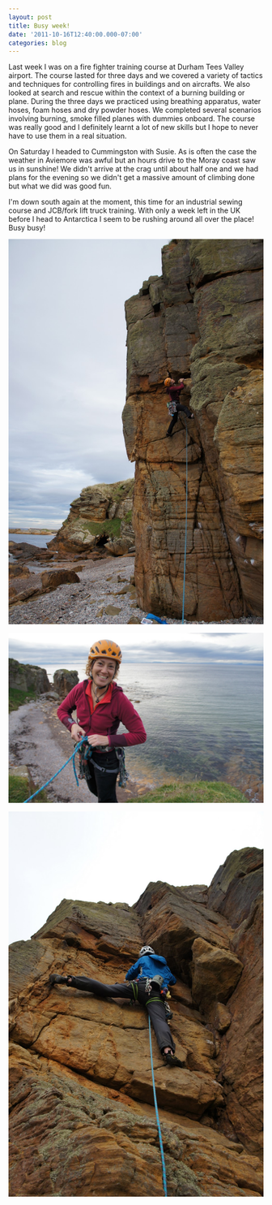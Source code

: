 ```yaml
---
layout: post
title: Busy week!
date: '2011-10-16T12:40:00.000-07:00'
categories: blog
---
```


Last week I was on a fire fighter training course at Durham Tees Valley airport. The course lasted for three days and we covered a variety of tactics and techniques for controlling fires in buildings and on aircrafts. We also looked at search and rescue within the context of a burning building or plane. During the three days we practiced using breathing apparatus, water hoses, foam hoses and dry powder hoses. We completed several scenarios involving burning, smoke filled planes with dummies onboard. The course was really good and I definitely learnt a lot of new skills but I hope to never have to use them in a real situation.

On Saturday I headed to Cummingston with Susie. As is often the case the weather in Aviemore was awful but an hours drive to the Moray coast saw us in sunshine! We didn't arrive at the crag until about half one and we had plans for the evening so we didn't get a massive amount of climbing done but what we did was good fun.

I'm down south again at the moment, this time for an industrial sewing course and JCB/fork lift truck training. With only a week left in the UK before I head to Antarctica I seem to be rushing around all over the place! Busy busy!

![Susie on Centre - VS, 4b](/photos/blogger-posts/DSC00235.jpg)

![Susie on the top of the Prophet walls area](/photos/blogger-posts/DSC00252.JPG)

![Left - VS, 5a](/photos/blogger-posts/DSC00259.jpg)
